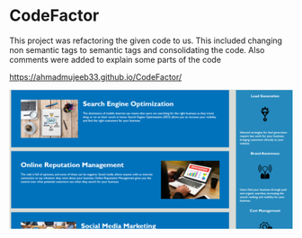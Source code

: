 # CodeFactor

This project was refactoring the given code to us. This included changing non semantic tags to semantic tags and consolidating the code. Also comments were added to explain some parts of the code


https://ahmadmujeeb33.github.io/CodeFactor/

<img src = "assets/images/website.PNG">



